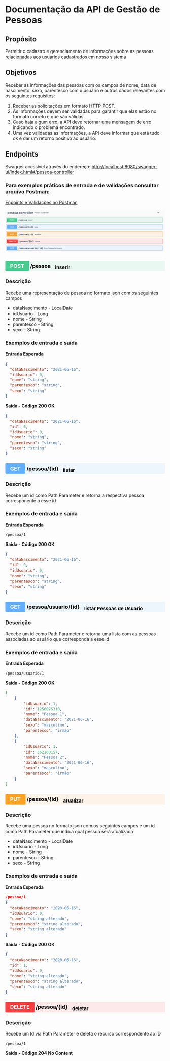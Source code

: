 # Documentação da API de Gestão de Pessoas

## Propósito
Permitir o cadastro e gerenciamento de informações sobre as pessoas relacionadas aos usuários cadastrados em nosso sistema

## Objetivos
Receber as informações das pessoas com os campos de nome, data de nascimento, sexo, parentesco com o usuário e outros dados relevantes com os seguintes requisitos:
1. Receber as solicitações em formato HTTP POST.
2. As informações devem ser validadas para garantir que elas estão no formato correto e que são válidas.    
3. Caso haja algum erro, a API deve retornar uma mensagem de erro indicando o problema encontrado.
4. Uma vez validadas as informações, a API deve informar que está tudo ok e dar um retorno positivo ao usuário.
                  
## Endpoints
Swagger acessível através do endereço: [http://localhost:8080/swagger-ui/index.html#/pessoa-controller](http://localhost:8080/swagger-ui/index.html#/pessoa-controller)

### Para exemplos práticos de entrada e de validações consultar arquivo Postman:
[Enpoints e Validações no Postman](/postman/PessoaAPI.postman_collection.json)

![](2023-06-16-14-35-17.png)

<h3 style="background:rgba(73,204,144,.1)" dispay=block;>        <span style="background:#49cc90; color: #FFF; display:inline-block; padding: 6px 15px; border-radius:3px">POST</span>
<span style="color: #000">/pessoa</span>
<sub style="color: #000; font-size: 15px; display: inline-block; margin-left: 10px" >inserir</sub>
</h3>

### Descrição
Recebe uma representação de pessoa no formato json com os seguintes campos
 - dataNascimento - LocalDate
 - idUsuario - Long
 - nome - String
 - parentesco - String
 - sexo - String

### Exemplos de entrada e saída

**Entrada Esperada**
```json
{
  "dataNascimento": "2021-06-16",
  "idUsuario": 0,
  "nome": "string",
  "parentesco": "string",
  "sexo": "string"
}
```
**Saída - Código 200 OK**
```json
{
  "dataNascimento": "2021-06-16",
  "id": 0,
  "idUsuario": 0,
  "nome": "string",
  "parentesco": "string",
  "sexo": "string"
}
```


<h3 style="background:rgba(97,175,254,.1)" dispay=block;>        <span style="background:#61affe; color: #FFF; display:inline-block; padding: 6px 15px; border-radius:3px">GET</span>
<span style="color: #000">/pessoa/{id}</span>
<sub style="color: #000; font-size: 15px; display: inline-block; margin-left: 10px" >listar</sub>
</h3>

### Descrição
Recebe um id como Path Parameter e retorna a respectiva pessoa corresponente a esse id
### Exemplos de entrada e saída

**Entrada Esperada**
```
/pessoa/1
```
**Saída - Código 200 OK**
```json
{
  "dataNascimento": "2021-06-16",
  "id": 0,
  "idUsuario": 0,
  "nome": "string",
  "parentesco": "string",
  "sexo": "string"
}
```

<h3 style="background:rgba(97,175,254,.1)" dispay=block;>        <span style="background:#61affe; color: #FFF; display:inline-block; padding: 6px 15px; border-radius:3px">GET</span>
<span style="color: #000">/pessoa/usuario/{id}</span>
<sub style="color: #000; font-size: 15px; display: inline-block; margin-left: 10px" >listar Pessoas de Usuario</sub>
</h3>

### Descrição
Recebe um id como Path Parameter e retorna uma lista com as pessoas associadas ao usuário que corresponda a esse id
### Exemplos de entrada e saída

**Entrada Esperada**
```
/pessoa/usuario/1
```
**Saída - Código 200 OK**
```json
[
    {
        "idUsuario": 1,
        "id": 1256075310,
        "nome": "Pessoa 1",
        "dataNascimento": "2021-06-16",
        "sexo": "masculino",
        "parentesco": "irmão"
    },
    {
        "idUsuario": 1,
        "id": 352160157,
        "nome": "Pessoa 2",
        "dataNascimento": "2021-06-16",
        "sexo": "masculino",
        "parentesco": "irmão"
    }
]
```

<h3 style="background:rgba(252,161,48,.1)" dispay=block;>        <span style="background:#fca120; color: #FFF; display:inline-block; padding: 6px 15px; border-radius:3px">PUT</span>
<span style="color: #000">/pessoa/{id}</span>
<sub style="color: #000; font-size: 15px; display: inline-block; margin-left: 10px" >atualizar</sub>
</h3> 

### Descrição
Recebe uma pessoa no formato json com os seguintes campos e um id como Path Parameter que indica qual pessoa será atualizada
 - dataNascimento - LocalDate
 - idUsuario - Long
 - nome - String
 - parentesco - String
 - sexo - String

### Exemplos de entrada e saída

**Entrada Esperada**
```json
/pessoa/1
{
  "dataNascimento": "2020-06-16",
  "idUsuario": 0,
  "nome": "string alterado",
  "parentesco": "string alterado",
  "sexo": "string alterado"
}
```
**Saída - Código 200 OK**
```json
{
  "dataNascimento": "2020-06-16",
  "id": 1,
  "idUsuario": 0,
  "nome": "string alterado",
  "parentesco": "string alterado",
  "sexo": "string alterado"
}
```
<h3 style="background:rgba(249,62,62,.1)" dispay=block;>        <span style="background:#f93e3e; color: #FFF; display:inline-block; padding: 6px 15px; border-radius:3px">DELETE</span>
<span style="color: #000">/pessoa/{id}</span>
<sub style="color: #000; font-size: 15px; display: inline-block; margin-left: 10px" >deletar</sub>
</h3>

### Descrição
Recebe um Id via Path Parameter e deleta o recurso correspondente ao ID
```
/pessoa/1
```
**Saída - Código 204 No Content**
